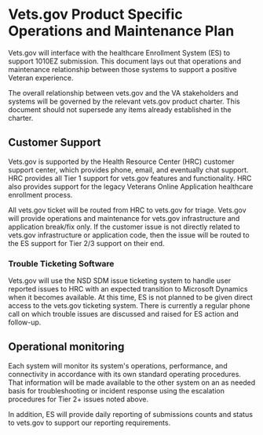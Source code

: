 # Vets.gov Product Specific Operations and Maintenance Plan

Vets.gov will interface with the healthcare Enrollment System (ES) to support 1010EZ submission. This document lays out that operations and maintenance relationship between those systems to support a positive Veteran experience.

The overall relationship between vets.gov and the VA stakeholders and systems will be governed by the relevant vets.gov product charter. This document should not supersede any items already established in the charter.

## Customer Support

Vets.gov is supported by the Health Resource Center (HRC) customer support center, which provides phone, email, and eventually chat support. HRC provides all Tier 1 support for vets.gov features and functionality. HRC also provides support for the legacy Veterans Online Application healthcare enrollment process.

All vets.gov ticket will be routed from HRC to vets.gov for triage. Vets.gov will provide operations and maintenance for vets.gov infrastructure and application break/fix only. If the customer issue is not directly related to vets.gov infrastructure or application code, then the issue will be routed to the ES support for Tier 2/3 support on their end.

### Trouble Ticketing Software

Vets.gov will use the NSD SDM issue ticketing system to handle user reported issues to HRC with an expected transition to Microsoft Dynamics when it becomes available. At this time, ES is not planned to be given direct access to the vets.gov ticketing system. There is currently a regular phone call on which trouble issues are discussed and raised for ES action and follow-up.


## Operational monitoring

Each system will monitor its system's operations, performance, and connectivity in accordance with its own standard operating procedures. That information will be made available to the other system on an as needed basis for troubleshooting or incident response using the escalation procedures for Tier 2+ issues noted above.

In addition, ES will provide daily reporting of submissions counts and status to vets.gov to support our reporting requirements. 
